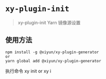 # `xy-plugin-init`

> xy-plugin-init Yarn 镜像源设置

## 使用方法

```
npm install -g @xiyun/xy-plugin-generator
or
yarn global add @xiyun/xy-plugin-generator

```
执行命令 xy init or xy i

